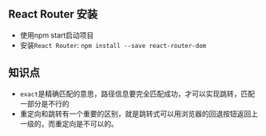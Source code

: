 ## React Router 安装
 - 使用npm start启动项目
 - 安装`React Router`: `npm install --save react-router-dom`

## 知识点
 - `exact`是精确匹配的意思，路径信息要完全匹配成功，才可以实现跳转，匹配一部分是不行的
 - 重定向和跳转有一个重要的区别，就是跳转式可以用浏览器的回退按钮返回上一级的，而重定向是不可以的。